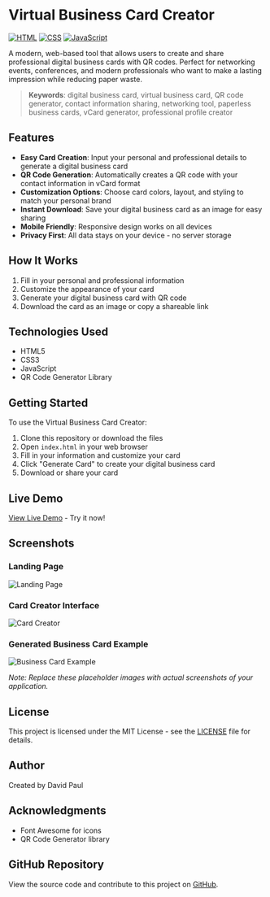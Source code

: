 # Virtual Business Card Creator

[![HTML](https://img.shields.io/badge/HTML5-E34F26?style=for-the-badge&logo=html5&logoColor=white)](https://developer.mozilla.org/en-US/docs/Web/HTML)
[![CSS](https://img.shields.io/badge/CSS3-1572B6?style=for-the-badge&logo=css3&logoColor=white)](https://developer.mozilla.org/en-US/docs/Web/CSS)
[![JavaScript](https://img.shields.io/badge/JavaScript-F7DF1E?style=for-the-badge&logo=javascript&logoColor=black)](https://developer.mozilla.org/en-US/docs/Web/JavaScript)

A modern, web-based tool that allows users to create and share professional digital business cards with QR codes. Perfect for networking events, conferences, and modern professionals who want to make a lasting impression while reducing paper waste.

> **Keywords**: digital business card, virtual business card, QR code generator, contact information sharing, networking tool, paperless business cards, vCard generator, professional profile creator

## Features

- **Easy Card Creation**: Input your personal and professional details to generate a digital business card
- **QR Code Generation**: Automatically creates a QR code with your contact information in vCard format
- **Customization Options**: Choose card colors, layout, and styling to match your personal brand
- **Instant Download**: Save your digital business card as an image for easy sharing
- **Mobile Friendly**: Responsive design works on all devices
- **Privacy First**: All data stays on your device - no server storage

## How It Works

1. Fill in your personal and professional information
2. Customize the appearance of your card
3. Generate your digital business card with QR code
4. Download the card as an image or copy a shareable link

## Technologies Used

- HTML5
- CSS3
- JavaScript
- QR Code Generator Library

## Getting Started

To use the Virtual Business Card Creator:

1. Clone this repository or download the files
2. Open `index.html` in your web browser
3. Fill in your information and customize your card
4. Click "Generate Card" to create your digital business card
5. Download or share your card

## Live Demo

[View Live Demo](https://davidpaul97.github.io/virtual-business-card-creator/) - Try it now!

## Screenshots

### Landing Page
![Landing Page](screenshots/landing-page.png)

### Card Creator Interface
![Card Creator](screenshots/card-creator.png)

### Generated Business Card Example
![Business Card Example](screenshots/business-card-example.png)

*Note: Replace these placeholder images with actual screenshots of your application.*

## License

This project is licensed under the MIT License - see the [LICENSE](LICENSE) file for details.

## Author

Created by David Paul

## Acknowledgments

- Font Awesome for icons
- QR Code Generator library

## GitHub Repository

View the source code and contribute to this project on [GitHub](https://github.com/davidpaul97/virtual-business-card-creator).
